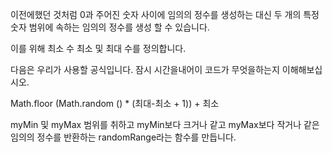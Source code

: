 이전에했던 것처럼 0과 주어진 숫자 사이에 임의의 정수를 생성하는 대신 두 개의 특정 숫자 범위에 속하는 임의의 정수를 생성 할 수 있습니다.

이를 위해 최소 수 최소 및 최대 수를 정의합니다.

다음은 우리가 사용할 공식입니다. 잠시 시간을내어이 코드가 무엇을하는지 이해해보십시오.

Math.floor (Math.random () * (최대-최소 + 1)) + 최소

myMin 및 myMax 범위를 취하고 myMin보다 크거나 같고 myMax보다 작거나 같은 임의의 정수를 반환하는 randomRange라는 함수를 만듭니다.
